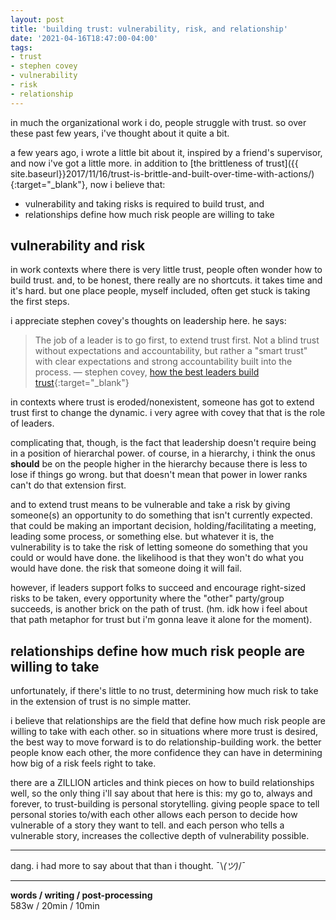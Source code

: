 ```yaml
---
layout: post
title: 'building trust: vulnerability, risk, and relationship'
date: '2021-04-16T18:47:00-04:00'
tags:
- trust
- stephen covey
- vulnerability
- risk
- relationship
--- 
```



<!-- {:target="_blank"} -->

in much the organizational work i do, people struggle with trust. so over these past few years, i've thought about it quite a bit. 

a few years ago, i wrote a little bit about it, inspired by a friend's supervisor, and now i've got a little more. in addition to [the brittleness of trust]({{ site.baseurl}}2017/11/16/trust-is-brittle-and-built-over-time-with-actions/){:target="_blank"}, now i believe that:

- vulnerability and taking risks is required to build trust, and 
- relationships define how much risk people are willing to take

## vulnerability and risk

in work contexts where there is very little trust, people often wonder how to build trust. and, to be honest, there really are no shortcuts. it takes time and it's hard. but one place people, myself included, often get stuck is taking the first steps. 

i appreciate stephen covey's thoughts on leadership here. he says:

> The job of a leader is to go first, to extend trust first. Not a blind trust without expectations and accountability, but rather a "smart trust" with clear expectations and strong accountability built into the process. — stephen covey, [how the best leaders build trust](https://www.leadershipnow.com/CoveyOnTrust.html){:target="_blank"}

in contexts where trust is eroded/nonexistent, someone has got to extend trust first to change the dynamic. i very agree with covey that that is the role of leaders. 

complicating that, though, is the fact that leadership doesn't require being in a position of hierarchal power. of course, in a hierarchy, i think the onus **should** be on the people higher in the hierarchy because there is less to lose if things go wrong. but that doesn't mean that power in lower ranks can't do that extension first. 

and to extend trust means to be vulnerable and take a risk by giving someone(s) an opportunity to do something that isn't currently expected. that could be making an important decision, holding/facilitating a meeting, leading some process, or something else. but whatever it is, the vulnerability is to take the risk of letting someone do something that you could or would have done. the likelihood is that they won't do what you would have done. the risk that someone doing it will fail. 

however, if leaders support folks to succeed and encourage right-sized risks to be taken, every opportunity where the "other" party/group succeeds, is another brick on the path of trust. (hm. idk how i feel about that path metaphor for trust but i'm gonna leave it alone for the moment). 

## relationships define how much risk people are willing to take

unfortunately, if there's little to no trust, determining how much risk to take in the extension of trust is no simple matter. 

i believe that relationships are the field that define how much risk people are willing to take with each other. so in situations where more trust is desired, the best way to move forward is to do relationship-building work. the better people know each other, the more confidence they can have in determining how big of a risk feels right to take. 

there are a ZILLION articles and think pieces on how to build relationships well, so the only thing i'll say about that here is this: my go to, always and forever, to trust-building is personal storytelling. giving people space to tell personal stories to/with each  other allows each person to decide how vulnerable of a story they want to tell. and each person who tells a vulnerable story, increases the collective depth of vulnerability possible. 

---

dang. i had more to say about that than i thought. ¯&#092;_(ツ)_/¯ 

---


<!-- hyperlink bank -->


<!-- &#042; = asterisk -->
<!-- &#039; = single quote '-->

**words / writing / post-processing**  
583w / 20min / 10min
